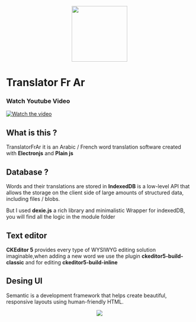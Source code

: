 

<p align="center">
   <img width="150" height="150" src="https://i.ibb.co/bsWpkhR/piccaso.png" />
</p>


# Translator Fr Ar

### Watch Youtube Video


[![Watch the video](https://img.youtube.com/vi/KKhmJQd1FNE/maxresdefault.jpg)](https://youtu.be/KKhmJQd1FNE)

## What is this ?

TranslatorFrAr it is an Arabic / French word translation software created with **Electronjs** and **Plain js**



## Database ?

Words and their translations are stored in **IndexedDB** is a low-level API that allows the storage on the client side of large amounts of structured data, including files / blobs.

But I used **dexie.js** a rich library and minimalistic Wrapper for indexedDB, you will find all the logic in the module folder



## Text editor

**CKEditor 5** provides every type of WYSIWYG editing solution imaginable,when adding a new word we use the plugin **ckeditor5-build-classic** and for editing **ckeditor5-build-inline**



## Desing UI

Semantic is a development framework that helps create beautiful, responsive layouts using human-friendly HTML.




<p align="center">
   <img src="https://i.ibb.co/zHdKpsJ/salahbentayeb.png" />
</p>
